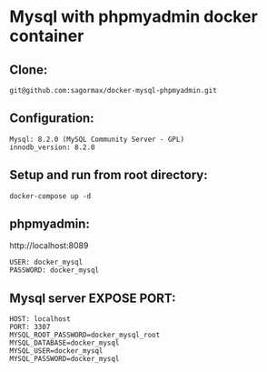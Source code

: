 # Mysql with phpmyadmin docker container

## Clone:
```
git@github.com:sagormax/docker-mysql-phpmyadmin.git
```

## Configuration:
```
Mysql: 8.2.0 (MySQL Community Server - GPL)
innodb_version: 8.2.0
```

## Setup and run from root directory:
```
docker-compose up -d
```

## phpmyadmin:
http://localhost:8089
```
USER: docker_mysql
PASSWORD: docker_mysql
```

## Mysql server EXPOSE PORT:
```
HOST: localhost
PORT: 3307
MYSQL_ROOT_PASSWORD=docker_mysql_root
MYSQL_DATABASE=docker_mysql
MYSQL_USER=docker_mysql
MYSQL_PASSWORD=docker_mysql
```
